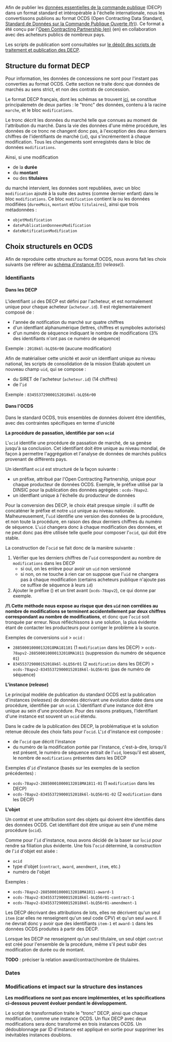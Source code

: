Afin de publier les [données essentielles de la commande publique](https://www.data.gouv.fr/fr/datasets/5cd57bf68b4c4179299eb0e9/) (DECP) dans un format standard et intéropérable à l'échelle internationale, nous les convertissons publions au format OCDS (Open Contracting Data Standard, [Standard de Données sur la Commande Publique Ouverte (fr)](http://standard.open-contracting.org/latest/fr/)). Ce format a été conçu par l'[Open Contracting Partnership (en)](https://www.open-contracting.org/) (en) en collaboration avec des acheteurs publics de nombreux pays.

Les scripts de publication sont consultables sur [le dépôt des scripts de traitement et publication des DECP](https://github.com/etalab/decp-rama/tree/master/scripts/jq/ocds).

## Structure du format DECP

Pour information, les données de concessions ne sont pour l'instant pas converties au format OCDS. Cette section ne traite donc que données de marchés au sens strict, et non des contrats de concession.

Le format DECP français, dont les schémas se trouvent [ici](https://github.com/etalab/format-commande-publique), se constitue principalemetn de deux parties : le "tronc" des données, contenu à la racine `marche`, et le bloc `modifications`.

Le tronc décrit les données du marché telle que connues au moment de l'attribution du marché. Dans la vie des données d'une même procédure, les données de ce tronc ne changent donc pas, à l'exception des deux derniers chiffres de l'identifiants de marché (`id`), qui s'incrémentent à chaque modification. Tous les changements sont enregistrés dans le bloc de données `modifications`.

Ainsi, si une modification

- de la **durée**
- du **montant**
- ou des **titulaires**

du marché intervient, les données sont republiées, avec un bloc `modification` ajouté à la suite des autres (comme dernier enfant) dans le bloc `modifications`. Ce bloc `modification` contient la ou les données modifiées (`dureeMois`, `montant` et/ou `titulaires`), ainsi que trois métadonnées :

- `objetModification`
- `datePublicationDonneesModification`
- `dateNotificationModification`

## Choix structurels en OCDS

Afin de reproduire cette structure au format OCDS, nous avons fait les choix suivants (se référer au [schéma d'instance (fr)](http://standard.open-contracting.org/latest/fr/schema/release/) (*release*)).

### Identifiants

#### Dans les DECP

L'identifiant `id` des DECP est défini par l'acheteur, et est normalement unique pour chaque acheteur (`acheteur.id`). Il est règlementairement composé de :

- l'année de notification du marché sur quatre chiffres
- d'un identfiant alphanumérique (lettres, chiffres et sympboles autorisés)
- d'un numéro de séquence indiquant le nombre de modifications (3% des identifiants n'ont pas ce numéro de séquence)

Exemple : `2018k6l-bLQ56r00` (aucune modification)

Afin de matérialiser cette unicité et avoir un identfiant unique au niveau national, les scripts de consolidation de la mission Etalab ajoutent un nouveau champ `uid`, qui se compose :

- du SIRET de l'acheteur (`acheteur.id`) (14 chiffres)
- de l'`id`

Exemple : `834553729000152018k6l-bLQ56r00`

#### Dans l'OCDS

Dans le standard OCDS, trois ensembles de données doivent être identifiés, avec des contraintes spécifiques en terme d'unicité

**La procédure de passation, identifiée par son `ocid`**

L'`ocid` identifie une procédure de passation de marché, de sa genèse jusqu'à sa conclusion. Cet identifiant doit être unique au niveau mondial, de façon à permettre l'aggrégation et l'analyse de données de marchés publics provenant de différents pays.

Un identifiant `ocid` est structuré de la façon suivante :

- un préfixe, attribué par l'Open Contracting Partnership, unique pour chaque producteur de données OCDS. Exemple, le préfixe utilisé par la DINSIC pour la publication des données agrégées : `ocds-78apv2`.
- un identfiant unique à l'échelle du producteur de données

Pour la conversion des DECP, le choix était presque simple : il suffit de concaténer le préfixe et notre `uid` unique au niveau nationale. Malheureusement, l'`uid` identifie une version des données de la procédure, et non toute la procédure, en raison des deux derniers chiffres du numéro de séquence. L'`uid` changera donc à chaque modification des données, et ne peut donc pas être utilisée telle quelle pour composer l'`ocid`, qui doit être stable.

La construction de l'`ocid` se fait donc de la manière suivante :

1) Vérifier que les derniers chiffres de l'`uid` correspondent au nombre de `modifications` dans les DECP
    - si oui, on les enlève pour avoir un `uid` non versionné
    - si non, on ne touche à rien car on suppose que l'`uid` ne changera pas à chaque modification (certains acheteurs publique n'ajoute pas ce suffixe de séquence à leurs `id`)
2) Ajouter le préfixe () et un tiret avant (`ocds-78apv2`), ce qui donne par exemple.

**/!\\ Cette méthode nous expose au risque que des `uid` non corrélées au nombre de modifications se terminent accidentellement par deux chiffres correspondant au nombre de modifications**, et donc que l'`ocid` soit tronquée par erreur. Nous réfléchissons à une solution, la plus évidente étant de contacter les producteurs pour corriger le problème à la source.

Exemples de conversions `uid` > `ocid` :

- `288500010000132018MA181101` (1 `modification` dans les DECP) > `ocds-78apv2-288500010000132018MA1811` (suppression du numéro de séquence `01`)
- `834553729000152018k6l-bLQ56r01` (2 `modification` dans les DECP) > `ocds-78apv2-834553729000152018k6l-bLQ56r01` (pas de numéro de séquence)

**L'instance (*release*)**

Le principal modèle de publication du standard OCDS est la publication d'instances (*releases*) de données décrivant une évolution datée dans une procédure, identifiée par un `ocid`. L'identifiant d'une instance doit être unique au sein d'une procédure. Pour des raisons pratiques, l'identifiant d'une instance est souvent un `ocid` étendu.

Dans le cadre de la publication des DECP, la problématique et la solution retenue découle des choix faits pour l'`ocid`. L'`id` d'instance est composée :

- de l'`ocid` que décrit l'instance
- du numéro de la modification portée par l'instance, c'est-à-dire, lorsqu'il est présent, le numéro de séquence extrait de l'`uid`, loesqu'il est absent, le nombre de `modifications` présentes dans les DECP

Exemples d'`id` d'instance (basés sur les exemples de la section précédentes) :

- `ocds-78apv2-288500010000132018MA1811-01` (1 `modification` dans les DECP)
- `ocds-78apv2-834553729000152018k6l-bLQ56r01-02` (2 `modification` dans les DECP)

**L'objet**

Un contrat et une attribution sont des objets qui doivent être identifiés dans des données OCDS. Cet identifiant doit être unique au sein d'une même procédure (`ocid`).

Comme pour l'`id` d'instance, nous avons décidé de la baser sur l`ocid` pour rendre sa filiation plus évidente. Une fois l'`ocid` déterminé, la construction de l'`id` d'objet est aisée :

- `ocid`
- type d'objet (`contract`, `award`, `amendment`, `item`, etc.)
- numéro de l'objet

Exemples :

- `ocds-78apv2-288500010000132018MA1811-award-1`
- `ocds-78apv2-834553729000152018k6l-bLQ56r01-contract-1`
- `ocds-78apv2-834553729000152018k6l-bLQ56r01-amendment-1`

Les DECP décrivant des attributions de lots, elles ne décrivent qu'un seul `item` (car elles ne renseignent qu'un seul code CPV) et qu'un seul `award`. Il ne devrait donc y avoir que des identifiants `item-1` et `award-1` dans les données OCDS produites à partir des DECP.

Lorsque les DECP ne renseignent qu'un seul titulaire, un seul objet `contrat` est créé pour l'ensemble de la procédure, même s'il peut subir des modification de durée ou de montant.

**TODO** : préciser la relation award/contract/nombre de titulaires.

### Dates

### Modifications et impact sur la structure des instances

**Les modifications ne sont pas encore implémentées, et les spécifications ci-dessous peuvent évoluer pendant le développement.**

Le script de transformation traite le "tronc" DECP, ainsi que chaque modification, comme une instance OCDS. Un flux DECP avec deux modifications sera donc transformé en trois instances OCDS. Un dédoublonnage par ID d'instance est appliqué en sortie pour supprimer les inévitables instances doublons.
